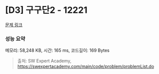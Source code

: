 # [D3] 구구단2 - 12221 

[문제 링크](https://swexpertacademy.com/main/code/problem/problemDetail.do?contestProbId=AXpz3dravpQDFATi) 

### 성능 요약

메모리: 58,248 KB, 시간: 165 ms, 코드길이: 169 Bytes



> 출처: SW Expert Academy, https://swexpertacademy.com/main/code/problem/problemList.do